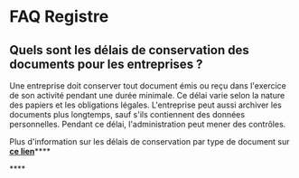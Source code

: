 # FAQ Registre

## Quels sont les délais de conservation des documents pour les entreprises ?

Une entreprise doit conserver tout document émis ou reçu dans l'exercice de son activité pendant une durée minimale. Ce délai varie selon la nature des papiers et les obligations légales. L'entreprise peut aussi archiver les documents plus longtemps, sauf s'ils contiennent des données personnelles. Pendant ce délai, l'administration peut mener des contrôles. 

Plus d'information sur les délais de conservation par type de document sur [**ce lien**](https://www.service-public.fr/professionnels-entreprises/vosdroits/F10029)\*\*\*\*

\*\*\*\*

